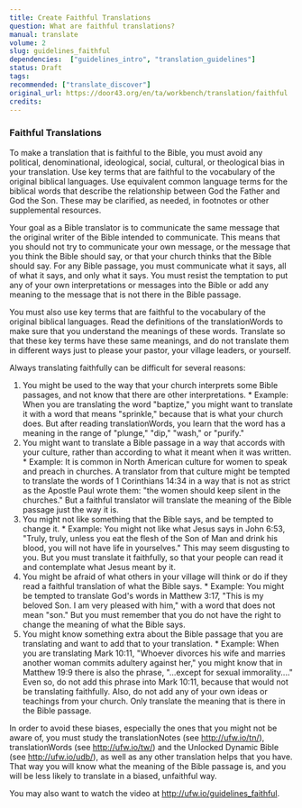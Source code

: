 ```yaml
---
title: Create Faithful Translations
question: What are faithful translations? 
manual: translate
volume: 2
slug: guidelines_faithful
dependencies:  ["guidelines_intro", "translation_guidelines"]
status: Draft
tags: 
recommended: ["translate_discover"]
original_url: https://door43.org/en/ta/workbench/translation/faithful
credits: 
---
```

### Faithful Translations

To make a translation that is faithful to the Bible, you must avoid any political, denominational, ideological, social, cultural, or theological bias in your translation. Use key terms that are faithful to the vocabulary of the original biblical languages. Use equivalent common language terms for the biblical words that describe the relationship between God the Father and God the Son. These may be clarified, as needed, in footnotes or other supplemental resources.

Your goal as a Bible translator is to communicate the same message that the original writer of the Bible intended to communicate. This means that you should not try to communicate your own message, or the message that you think the Bible should say, or that your church thinks that the Bible should say. For any Bible passage, you must communicate what it says, all of what it says, and only what it says. You must resist the temptation to put any of your own interpretations or messages into the Bible or add any meaning to the message that is not there in the Bible passage.

You must also use key terms that are faithful to the vocabulary of the original biblical languages. Read the definitions of the translationWords to make sure that you understand the meanings of these words. Translate so that these key terms have these same meanings, and do not translate them in different ways just to please your pastor, your village leaders, or yourself.

Always translating faithfully can be difficult for several reasons:

  1. You might be used to the way that your church interprets some Bible passages, and not know that there are other interpretations.
    * Example: When you are translating the word "baptize," you might want to translate it with a word that means "sprinkle," because that is what your church does. But after reading translationWords, you learn that the word has a meaning in the range of "plunge," "dip," "wash," or "purify."
  1. You might want to translate a Bible passage in a way that accords with your culture, rather than according to what it meant when it was written.
    * Example: It is common in North American culture for women to speak and preach in churches. A translator from that culture might be tempted to translate the words of 1 Corinthians 14:34 in a way that is not as strict as the Apostle Paul wrote them: "the women should keep silent in the churches." But a faithful translator will translate the meaning of the Bible passage just the way it is.
  1. You might not like something that the Bible says, and be tempted to change it.
    * Example: You might not like what Jesus says in John 6:53, "Truly, truly, unless you eat the flesh of the Son of Man and drink his blood, you will not have life in yourselves." This may seem disgusting to you. But you must translate it faithfully, so that your people can read it and contemplate what Jesus meant by it.
  1. You might be afraid of what others in your village will think or do if they read a faithful translation of what the Bible says.
    * Example: You might be tempted to translate God's words in Matthew 3:17, "This is my beloved Son. I am very pleased with him," with a word that does not mean "son." But you must remember that you do not have the right to change the meaning of what the Bible says.
  1. You might know something extra about the Bible passage that you are translating and want to add that to your translation.
    * Example: When you are translating Mark 10:11, "Whoever divorces his wife and marries another woman commits adultery against her," you might know that in Matthew 19:9 there is also the phrase, "...except for sexual immorality...." Even so, do not add this phrase into Mark 10:11, because that would not be translating faithfully. Also, do not add any of your own ideas or teachings from your church. Only translate the meaning that is there in the Bible passage.

In order to avoid these biases, especially the ones that you might not be aware of, you must study the translationNotes (see http://ufw.io/tn/), translationWords (see http://ufw.io/tw/) and the Unlocked Dynamic Bible (see http://ufw.io/udb/), as well as any other translation helps that you have. That way you will know what the meaning of the Bible passage is, and you will be less likely to translate in a biased, unfaithful way.

You may also want to watch the video at http://ufw.io/guidelines_faithful.
